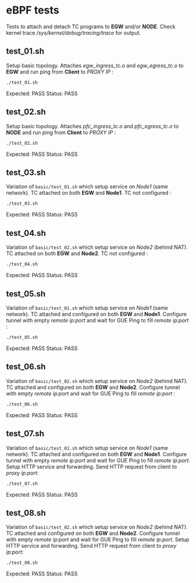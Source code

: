 # eBPF tests

Tests to attach and detach TC programs to **EGW** and/or **NODE**.
Check kernel trace */sys/kernel/debug/tracing/trace* for output.

## test_01.sh

Setup basic topology.
Attaches *egw_ingress_tc.o* and *egw_egress_tc.o* to **EGW** and run ping from **Client** to *PROXY IP* :

    ./test_01.sh

Expected: PASS
Status: PASS

## test_02.sh

Setup basic topology.
Attaches *pfc_ingress_tc.o* and *pfc_egress_tc.o* to **NODE** and run ping from **Client** to *PROXY IP* :

    ./test_02.sh

Expected: PASS
Status: PASS

## test_03.sh

Variation of `basic/test_01.sh` which setup service on *Node1* (same network).
TC attached on both **EGW** and **Node1**.
TC not configured :

    ./test_03.sh

Expected: PASS
Status: PASS

## test_04.sh

Variation of `basic/test_02.sh` which setup service on *Node2* (behind NAT).
TC attached on both **EGW** and **Node2**.
TC not configured :

    ./test_04.sh

Expected: PASS
Status: PASS

## test_05.sh

Variation of `basic/test_01.sh` which setup service on *Node1* (same network).
TC attached and configured on both **EGW** and **Node1**.
Configure tunnel with empty *remote ip:port* and wait for GUE Ping to fill *remote ip:port* :

    ./test_05.sh

Expected: PASS
Status: PASS

## test_06.sh

Variation of `basic/test_02.sh` which setup service on *Node2* (behind NAT).
TC attached and configured on both **EGW** and **Node2**.
Configure tunnel with empty *remote ip:port* and wait for GUE Ping to fill *remote ip:port* :

    ./test_06.sh

Expected: PASS
Status: PASS

## test_07.sh

Variation of `basic/test_01.sh` which setup service on *Node1* (same network).
TC attached and configured on both **EGW** and **Node1**.
Configure tunnel with empty *remote ip:port* and wait for GUE Ping to fill *remote ip:port*.
Setup HTTP service and forwarding.
Send HTTP request from client to *proxy ip:port*: 

    ./test_07.sh

Expected: PASS
Status: PASS

## test_08.sh

Variation of `basic/test_02.sh` which setup service on *Node2* (behind NAT).
TC attached and configured on both **EGW** and **Node2**.
Configure tunnel with empty *remote ip:port* and wait for GUE Ping to fill *remote ip:port*.
Setup HTTP service and forwarding.
Send HTTP request from client to *proxy ip:port*: 

    ./test_08.sh

Expected: PASS
Status: PASS

